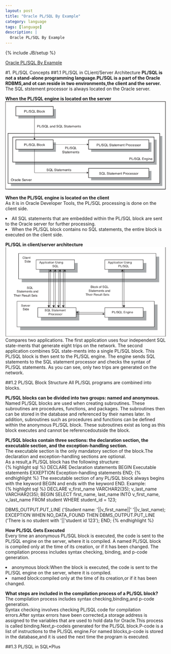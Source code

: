 ```yaml
---
layout: post
title: "Oracle PL/SQL By Example"
category: language
tags: [language]
description: |
  Oracle PL/SQL By Example 
---
```

{% include JB/setup %}

[Oracle PL/SQL By Example](http://liufei.name/language/oracle-pl-sql-by-example.html)

#1. PL/SQL Concepts
##1.1 PL/SQL in CLient/Server Architecture
**PL/SQL is not a stand-alone programming language.PL/SQL is a part of the Oracle RDBMS,and ot can reside in two environments,the client and the server.**   
The SQL ststement processor is always located on the Oracle server.  

**When the PL/SQL engine is located on the server**  
![1-1](/res/images/language/oracle-pl-sql-by-example-1-1)  

**When the PL/SQL engine is located on the client**   
As it is in Oracle Developer Tools, the PL/SQL processing is done on the client side.  
<li>All SQL statements that are embedded within the PL/SQL block are sent to the Oracle server for further processing.</li>
<li>When the PL/SQL block contains no SQL statements, the entire block is executed on the client side.</li>
  
**PL/SQL in client/server architecture**
![1-2](/res/images/language/oracle-pl-sql-by-example-1-2)  
Compares two applications. The first application uses four independent SQL state-ments that generate eight trips on the network. The second application combines SQL state-ments into a single PL/SQL block. This PL/SQL block is then sent to the PL/SQL engine. The engine sends SQL statements to the SQL statement processor and checks the syntax of PL/SQL statements. As you can see, only two trips are generated on the network.  

##1.2 PL/SQL Block Structure
All PL/SQL programs are combined into blocks.   
  
**PL/SQL blocks can be divided into two groups: named and anonymous.**  
Named PL/SQL blocks are used when creating subroutines. These subroutines are procedures, functions, and packages. The subroutines then can be stored in the database and referenced by their names later. In addition, subroutines such as procedures and functions can be defined within the anonymous PL/SQL block. These subroutines exist as long as this block executes and cannot be referencedoutside the block.  
  
**PL/SQL blocks contain three sections: the declaration section, the executable section, and the exception-handling section.**  
The executable section is the only mandatory section of the block.The declaration and exception-handling sections are optional.   
As a result,a PL/SQL block has the following structure:  
{% highlight sql %}
DECLARE
    Declaration statements
BEGIN
    Executable statements
EXXEPTION
    Exception-handling statements
END;
{% endhighlight %}
The executable section of any PL/SQL block always begins with the keyword BEGIN and ends with
the keyword END. Example:  
{% highlight sql %}
DECLARE
   v_first_name VARCHAR2(35);
   v_last_name VARCHAR2(35);
BEGIN
   SELECT first_name, last_name
     INTO v_first_name, v_last_name
     FROM student
    WHERE student_id = 123;
   
   DBMS_OUTPUT.PUT_LINE ('Student name: '||v_first_name||' '||v_last_name);
EXCEPTION
   WHEN NO_DATA_FOUND THEN
      DBMS_OUTPUT.PUT_LINE ('There is no student with '||'student id 123');
END;
{% endhighlight %}
  
**How PL/SQL Gets Executed**   
Every time an anonymous PL/SQL block is executed, the code is sent to the PL/SQL engine on the server, where it is compiled. A named PL/SQL block is compiled only at the time of its creation, or if it has been changed. The compilation process includes syntax checking, binding, and p-code generation.  
<li>anonymous block:When the block is executed, the code is sent to the PL/SQL engine on the server, where it is compiled. </li>
<li>named block:compiled only at the time of its creation,or if it has been changed.</li>
  
**What steps are included in the compilation process of a PL/SQL block?**
The compilation process includes syntax checking,binding,and p-code generation.  
Syntax checking involves checking PL/SQL code for compilation errors.After syntax errors have been corrected,a storage address is assigned to the variables that are used to hold data for Oracle.This process is called binding.Next,p-codeis generated for the PL/SQL block.P-code is a list of instructions to the PL/SQL engine.For named blocks,p-code is stored in the database,and it is used the next time the program is executed.  
  
##1.3 PL/SQL in SQL*Plus

